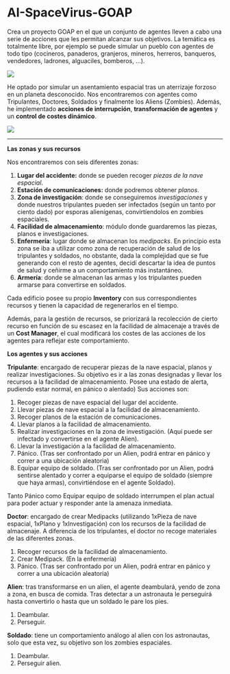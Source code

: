 # AI-SpaceVirus-GOAP

Crea un proyecto GOAP en el que un conjunto de agentes lleven a cabo una serie de acciones que les permitan alcanzar sus objetivos. La temática es totalmente libre, por ejemplo se puede simular un pueblo con agentes de todo tipo (cocineros, panaderos, granjeros, mineros, herreros, banqueros, vendedores, ladrones, alguaciles, bomberos, ...). 

![](Gif-SpaceVirus.gif)

He optado por simular un asentamiento espacial tras un aterrizaje forzoso en un planeta desconocido. Nos encontraremos con agentes como Tripulantes, Doctores, Soldados y finalmente los Aliens (Zombies). Además, he implementado **acciones de interrupción**, **transformación de agentes** y un **control de costes dinámico**.

![](Screenshot_1.PNG)

---

**Las zonas y sus recursos**

Nos encontraremos con seis diferentes zonas:
1) **Lugar del accidente:** donde se pueden recoger *piezas de la nave espacial*.
2) **Estación de comunicaciones:** donde podremos obtener *planos*.
3) **Zona de investigación**: donde se conseguiremos *investigaciones* y donde nuestros tripulantes pueden ser infectados (según un tanto por ciento dado) por esporas alienígenas, convirtíendolos en zombies espaciales.
4) **Facilidad de almacenamiento**: módulo donde guardaremos las piezas, planos e investigaciones.
5) **Enfermería**: lugar donde se almacenan los *medipacks*. En principio esta zona se iba a utilizar como zona de recuperación de salud de los tripulantes y soldados, no obstante, dada la complejidad que se fue generando con el resto de agentes, decidí descartar la idea de puntos de salud y ceñirme a un comportamiento más instantáneo.
6) **Armería**: donde se almacenan las armas y los tripulantes pueden armarse para convertirse en soldados.

Cada edificio posee su propio **Inventory** con sus correspondientes recursos y tienen la capacidad de regenerarlos en el tiempo.

Además, para la gestión de recursos, se priorizará la recolección de cierto recurso en función de su escasez en la facilidad de almacenaje a través de un **Cost Manager**, el cual modificará los costes de las acciones de los agentes para reflejar este comportamiento.

**Los agentes y sus acciones**

**Tripulante**: encargado de recuperar piezas de la nave espacial, planos y realizar investigaciones. Su objetivo es ir a las zonas designadas y llevar los recursos a la facilidad de almacenamiento. Posee una estado de alerta, pudiendo estar normal, en pánico o alentado) Sus acciones son:
1) Recoger piezas de nave espacial del lugar del accidente.
2) Llevar piezas de nave espacial a la facilidad de almacenamiento. 
3) Recoger planos de la estación de comunicaciones.
4) Llevar planos a la facilidad de almacenamiento.
5) Realizar investigaciones en la zona de investigación. (Aquí puede ser infectado y convertirse en el agente Alien).
6) Llevar la investigación a la facilidad de almacenamiento. 
7) Pánico. (Tras ser confrontado por un Alien, podrá entrar en pánico y correr a una ubicación aleatoria) 
8) Equipar equipo de soldado. (Tras ser confrontado por un Alien, podrá sentirse alentado y correr a equiparse el equipo de soldado (siempre que haya armas), convirtiéndose en el agente Soldado). 
  
Tanto Pánico como Equipar equipo de soldado interrumpen el plan actual para poder actuar y responder ante la amenaza inmediata.
  
**Doctor**: encargado de crear Medipacks (utilizando 1xPieza de nave espacial, 1xPlano y 1xInvestigación) con los recursos de la facilidad de almacenaje. A diferencia de los tripulantes, el doctor no recoge materiales de las diferentes zonas.
1) Recoger recursos de la facilidad de almacenamiento. 
2) Crear Medipack. (En la enfermería) 
3) Pánico. (Tras ser confrontado por un Alien, podrá entrar en pánico y correr a una ubicación aleatoria) 
  
**Alien**: tras transformarse en un alien, el agente deambulará, yendo de zona a zona, en busca de comida. Tras detectar a un astronauta le perseguirá hasta convertirlo o hasta que un soldado le pare los pies.
1) Deambular. 
2) Perseguir. 
 
**Soldado**: tiene un comportamiento análogo al alien con los astronautas, solo que esta vez, su objetivo son los zombies espaciales.
1) Deambular.
2) Perseguir alien. 

